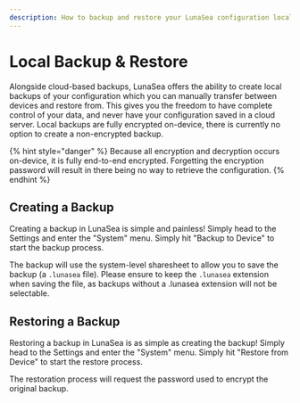 ```yaml
---
description: How to backup and restore your LunaSea configuration locally to your device
---
```


# Local Backup & Restore

Alongside cloud-based backups, LunaSea offers the ability to create local backups of your configuration which you can manually transfer between devices and restore from. This gives you the freedom to have complete control of your data, and never have your configuration saved in a cloud server. Local backups are fully encrypted on-device, there is currently no option to create a non-encrypted backup.

{% hint style="danger" %}
Because all encryption and decryption occurs on-device, it is fully end-to-end encrypted. Forgetting the encryption password will result in there being no way to retrieve the configuration.
{% endhint %}

## Creating a Backup

Creating a backup in LunaSea is simple and painless! Simply head to the Settings and enter the "System" menu. Simply hit "Backup to Device" to start the backup process.

The backup will use the system-level sharesheet to allow you to save the backup \(a `.lunasea` file\). Please ensure to keep the `.lunasea` extension when saving the file, as backups without a .lunasea extension will not be selectable.

## Restoring a Backup

Restoring a backup in LunaSea is as simple as creating the backup! Simply head to the Settings and enter the "System" menu. Simply hit "Restore from Device" to start the restore process.

The restoration process will request the password used to encrypt the original backup.

